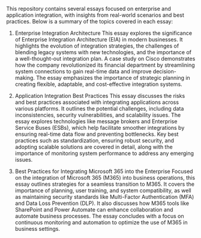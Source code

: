 This repository contains several essays focused on enterprise and application integration, with insights from real-world scenarios and best practices. Below is a summary of the topics covered in each essay:

1. Enterprise Integration Architecture
This essay explores the significance of Enterprise Integration Architecture (EIA) in modern businesses. It highlights the evolution of integration strategies, the challenges of blending legacy systems with new technologies, and the importance of a well-thought-out integration plan. A case study on Cisco demonstrates how the company revolutionized its financial department by streamlining system connections to gain real-time data and improve decision-making. The essay emphasizes the importance of strategic planning in creating flexible, adaptable, and cost-effective integration systems.

2. Application Integration Best Practices
This essay discusses the risks and best practices associated with integrating applications across various platforms. It outlines the potential challenges, including data inconsistencies, security vulnerabilities, and scalability issues. The essay explores technologies like message brokers and Enterprise Service Buses (ESBs), which help facilitate smoother integrations by ensuring real-time data flow and preventing bottlenecks. Key best practices such as standardization, ensuring robust security, and adopting scalable solutions are covered in detail, along with the importance of monitoring system performance to address any emerging issues.

3. Best Practices for Integrating Microsoft 365 into the Enterprise
Focused on the integration of Microsoft 365 (M365) into business operations, this essay outlines strategies for a seamless transition to M365. It covers the importance of planning, user training, and system compatibility, as well as maintaining security standards like Multi-Factor Authentication (MFA) and Data Loss Prevention (DLP). It also discusses how M365 tools like SharePoint and Power Automate can enhance collaboration and automate business processes. The essay concludes with a focus on continuous monitoring and automation to optimize the use of M365 in business settings.
